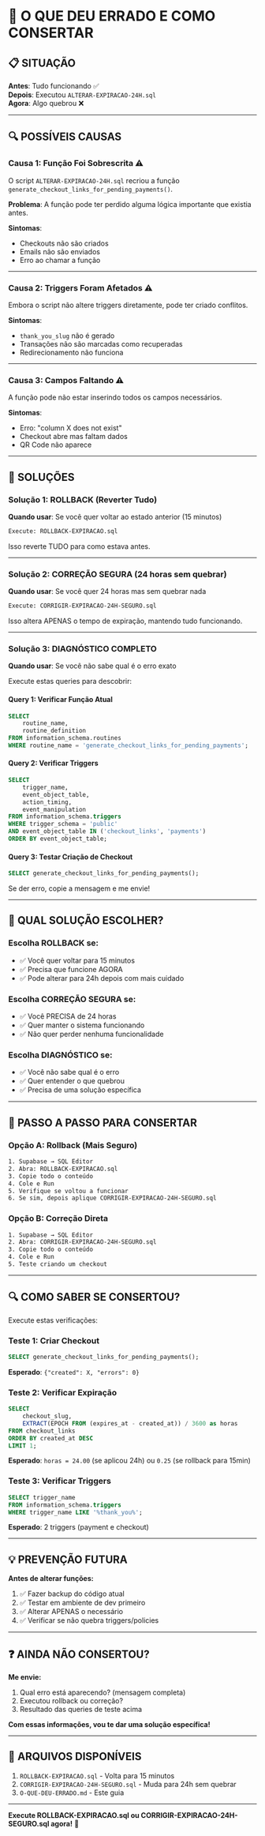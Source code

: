 # 🚨 O QUE DEU ERRADO E COMO CONSERTAR

## 📋 SITUAÇÃO

**Antes**: Tudo funcionando ✅  
**Depois**: Executou `ALTERAR-EXPIRACAO-24H.sql`  
**Agora**: Algo quebrou ❌

---

## 🔍 POSSÍVEIS CAUSAS

### Causa 1: Função Foi Sobrescrita ⚠️

O script `ALTERAR-EXPIRACAO-24H.sql` recriou a função `generate_checkout_links_for_pending_payments()`.

**Problema**: A função pode ter perdido alguma lógica importante que existia antes.

**Sintomas**:
- Checkouts não são criados
- Emails não são enviados
- Erro ao chamar a função

---

### Causa 2: Triggers Foram Afetados ⚠️

Embora o script não altere triggers diretamente, pode ter criado conflitos.

**Sintomas**:
- `thank_you_slug` não é gerado
- Transações não são marcadas como recuperadas
- Redirecionamento não funciona

---

### Causa 3: Campos Faltando ⚠️

A função pode não estar inserindo todos os campos necessários.

**Sintomas**:
- Erro: "column X does not exist"
- Checkout abre mas faltam dados
- QR Code não aparece

---

## 🔧 SOLUÇÕES

### Solução 1: ROLLBACK (Reverter Tudo)

**Quando usar**: Se você quer voltar ao estado anterior (15 minutos)

```bash
Execute: ROLLBACK-EXPIRACAO.sql
```

Isso reverte TUDO para como estava antes.

---

### Solução 2: CORREÇÃO SEGURA (24 horas sem quebrar)

**Quando usar**: Se você quer 24 horas mas sem quebrar nada

```bash
Execute: CORRIGIR-EXPIRACAO-24H-SEGURO.sql
```

Isso altera APENAS o tempo de expiração, mantendo tudo funcionando.

---

### Solução 3: DIAGNÓSTICO COMPLETO

**Quando usar**: Se você não sabe qual é o erro exato

Execute estas queries para descobrir:

#### Query 1: Verificar Função Atual
```sql
SELECT 
    routine_name,
    routine_definition
FROM information_schema.routines
WHERE routine_name = 'generate_checkout_links_for_pending_payments';
```

#### Query 2: Verificar Triggers
```sql
SELECT 
    trigger_name,
    event_object_table,
    action_timing,
    event_manipulation
FROM information_schema.triggers
WHERE trigger_schema = 'public'
AND event_object_table IN ('checkout_links', 'payments')
ORDER BY event_object_table;
```

#### Query 3: Testar Criação de Checkout
```sql
SELECT generate_checkout_links_for_pending_payments();
```

Se der erro, copie a mensagem e me envie!

---

## 🎯 QUAL SOLUÇÃO ESCOLHER?

### Escolha ROLLBACK se:
- ✅ Você quer voltar para 15 minutos
- ✅ Precisa que funcione AGORA
- ✅ Pode alterar para 24h depois com mais cuidado

### Escolha CORREÇÃO SEGURA se:
- ✅ Você PRECISA de 24 horas
- ✅ Quer manter o sistema funcionando
- ✅ Não quer perder nenhuma funcionalidade

### Escolha DIAGNÓSTICO se:
- ✅ Você não sabe qual é o erro
- ✅ Quer entender o que quebrou
- ✅ Precisa de uma solução específica

---

## 📝 PASSO A PASSO PARA CONSERTAR

### Opção A: Rollback (Mais Seguro)

```bash
1. Supabase → SQL Editor
2. Abra: ROLLBACK-EXPIRACAO.sql
3. Copie todo o conteúdo
4. Cole e Run
5. Verifique se voltou a funcionar
6. Se sim, depois aplique CORRIGIR-EXPIRACAO-24H-SEGURO.sql
```

### Opção B: Correção Direta

```bash
1. Supabase → SQL Editor
2. Abra: CORRIGIR-EXPIRACAO-24H-SEGURO.sql
3. Copie todo o conteúdo
4. Cole e Run
5. Teste criando um checkout
```

---

## 🔍 COMO SABER SE CONSERTOU?

Execute estas verificações:

### Teste 1: Criar Checkout
```sql
SELECT generate_checkout_links_for_pending_payments();
```
**Esperado**: `{"created": X, "errors": 0}`

### Teste 2: Verificar Expiração
```sql
SELECT 
    checkout_slug,
    EXTRACT(EPOCH FROM (expires_at - created_at)) / 3600 as horas
FROM checkout_links
ORDER BY created_at DESC
LIMIT 1;
```
**Esperado**: `horas = 24.00` (se aplicou 24h) ou `0.25` (se rollback para 15min)

### Teste 3: Verificar Triggers
```sql
SELECT trigger_name 
FROM information_schema.triggers
WHERE trigger_name LIKE '%thank_you%';
```
**Esperado**: 2 triggers (payment e checkout)

---

## 💡 PREVENÇÃO FUTURA

**Antes de alterar funções:**
1. ✅ Fazer backup do código atual
2. ✅ Testar em ambiente de dev primeiro
3. ✅ Alterar APENAS o necessário
4. ✅ Verificar se não quebra triggers/policies

---

## ❓ AINDA NÃO CONSERTOU?

**Me envie:**
1. Qual erro está aparecendo? (mensagem completa)
2. Executou rollback ou correção?
3. Resultado das queries de teste acima

**Com essas informações, vou te dar uma solução específica!**

---

## 📁 ARQUIVOS DISPONÍVEIS

1. `ROLLBACK-EXPIRACAO.sql` - Volta para 15 minutos
2. `CORRIGIR-EXPIRACAO-24H-SEGURO.sql` - Muda para 24h sem quebrar
3. `O-QUE-DEU-ERRADO.md` - Este guia

---

**Execute ROLLBACK-EXPIRACAO.sql ou CORRIGIR-EXPIRACAO-24H-SEGURO.sql agora!** 🚀

